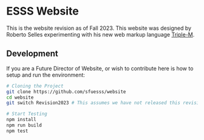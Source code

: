 # ESSS Website

This is the website revision as of Fall 2023. This website was designed by Roberto Selles experimenting with his new web markup language [Triple-M](https://www.npmjs.com/package/triple-m).

## Development
If you are a Future Director of Website, or wish to contribute here is how to setup and run the environment:
```bash
# Cloning the Project
git clone https://github.com/sfuesss/website
cd website
git switch Revision2023 # This assumes we have not released this revision as the master branch

# Start Testing
npm install
npm run build
npm test
```